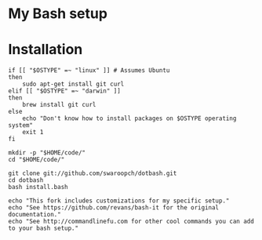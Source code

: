 
# My Bash setup

# Installation

    if [[ "$OSTYPE" =~ "linux" ]] # Assumes Ubuntu
    then
        sudo apt-get install git curl
    elif [[ "$OSTYPE" =~ "darwin" ]]
    then
        brew install git curl
    else
        echo "Don't know how to install packages on $OSTYPE operating system"
        exit 1
    fi

    mkdir -p "$HOME/code/"
    cd "$HOME/code/"

    git clone git://github.com/swaroopch/dotbash.git
    cd dotbash
    bash install.bash

    echo "This fork includes customizations for my specific setup."
    echo "See https://github.com/revans/bash-it for the original documentation."
    echo "See http://commandlinefu.com for other cool commands you can add to your bash setup."
